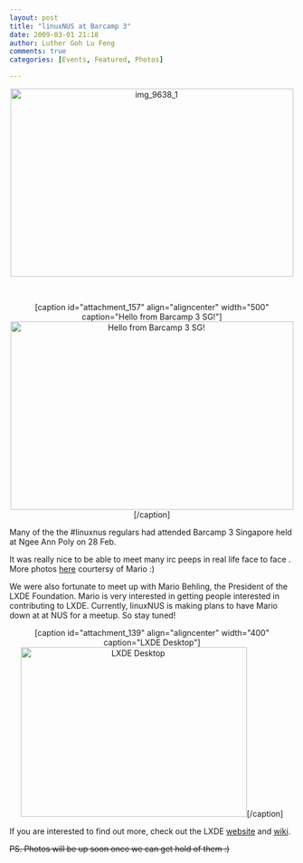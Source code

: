 ```yaml
---
layout: post
title: "linuxNUS at Barcamp 3"
date: 2009-03-01 21:18
author: Luther Goh Lu Feng
comments: true
categories: [Events, Featured, Photos]

---
```

<div align="center"><a href="/res/2009/03/img_9638_1.jpg"><img src="/res/2009/03/img_9638_1.jpg" alt="img_9638_1" title="img_9638_1" width="500" height="333" class="aligncenter size-full wp-image-182" /></a></div>

<p>&nbsp;</p>
<div align="center">[caption id="attachment_157" align="aligncenter" width="500" caption="Hello from Barcamp 3 SG!"]<img src="/res/2009/03/img_9640_.jpg" alt="Hello from Barcamp 3 SG!" title="img_9640_" width="500" height="333" class="size-full wp-image-157" />[/caption]
</div>

Many of the the #linuxnus regulars had attended Barcamp 3 Singapore held at Ngee Ann Poly on 28 Feb.

It was really nice to be able to meet many irc peeps in real life face to face . More photos <a href="http://good-times.webshots.com/album/570375228zfseeF?vhost=good-times">here</a> courtersy of Mario :)

We were also fortunate to meet up with Mario Behling, the President of the LXDE Foundation. Mario is very interested in getting people interested in contributing to LXDE. Currently, linuxNUS is making plans to have Mario down at at NUS for a meetup. So stay tuned!

<div align="center">
[caption id="attachment_139" align="aligncenter" width="400" caption="LXDE Desktop"]<img src="/res/2009/03/desktop_fullthumbnail.png" alt="LXDE Desktop" title="desktop_fullthumbnail" width="400" height="300" class="size-full wp-image-139" />[/caption]
</div>

If you are interested to find out more, check out the LXDE <a href="http://www.lxde.org/">website</a> and <a href="http://wiki.lxde.org/en/Main_Page">wiki</a>.

<del datetime="2009-03-04T16:09:11+00:00">
PS. Photos will be up soon once we can get hold of them :)</del>
